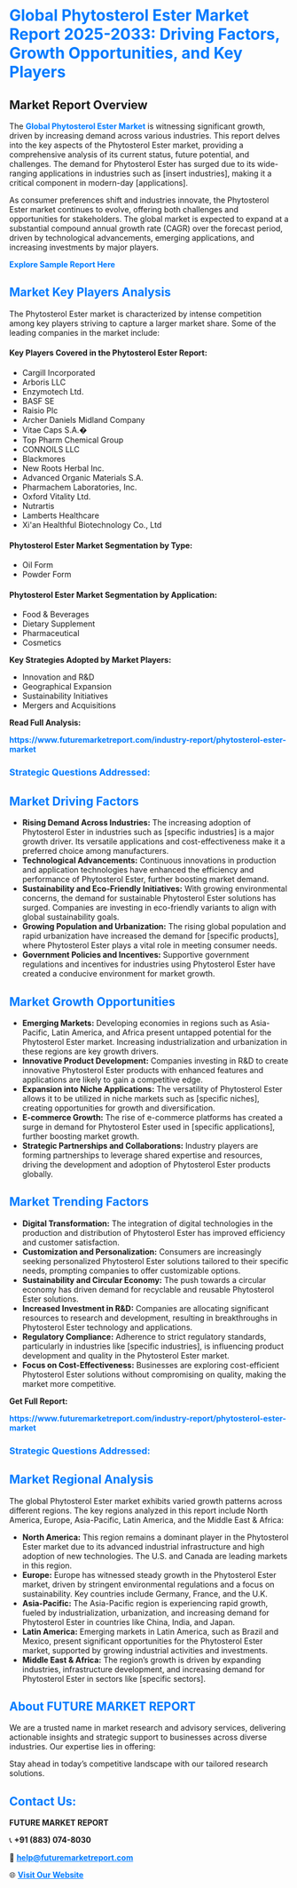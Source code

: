 <h1 style="color: #007BFF;">Global Phytosterol Ester Market Report 2025-2033: Driving Factors, Growth Opportunities, and Key Players</h1>

<section id="overview">
<h2>Market Report Overview</h2>
<p>The <a href="https://www.futuremarketreport.com/industry-report/phytosterol-ester-market" style="color: #007BFF; text-decoration: none;"><strong>Global Phytosterol Ester Market</strong></a> is witnessing significant growth, driven by increasing demand across various industries. This report delves into the key aspects of the Phytosterol Ester market, providing a comprehensive analysis of its current status, future potential, and challenges. The demand for Phytosterol Ester has surged due to its wide-ranging applications in industries such as [insert industries], making it a critical component in modern-day [applications].</p>
<p>As consumer preferences shift and industries innovate, the Phytosterol Ester market continues to evolve, offering both challenges and opportunities for stakeholders. The global market is expected to expand at a substantial compound annual growth rate (CAGR) over the forecast period, driven by technological advancements, emerging applications, and increasing investments by major players.</p>
</section>

<section id="overview">
<p><a href="https://www.futuremarketreport.com/request-sample/reportId=87835" style="color: #007BFF; text-decoration: none;"><strong>Explore Sample Report Here</strong></a></p>
</section>

<section id="key-players">
<h2 style="color: #007BFF;">Market Key Players Analysis</h2>
<p>The Phytosterol Ester market is characterized by intense competition among key players striving to capture a larger market share. Some of the leading companies in the market include:</p>
<h4>Key Players Covered in the Phytosterol Ester Report:</h4>
<ul><li>Cargill Incorporated</li><li>Arboris LLC</li><li>Enzymotech Ltd.</li><li>BASF SE</li><li>Raisio Plc</li><li>Archer Daniels Midland Company</li><li>Vitae Caps S.A.�</li><li>Top Pharm Chemical Group</li><li>CONNOILS LLC</li><li>Blackmores</li><li>New Roots Herbal Inc.</li><li>Advanced Organic Materials S.A.</li><li>Pharmachem Laboratories, Inc.</li><li>Oxford Vitality Ltd.</li><li>Nutrartis</li><li>Lamberts Healthcare</li><li>Xi&#039;an Healthful Biotechnology Co., Ltd</li></ul>
<h4>Phytosterol Ester Market Segmentation by Type:</h4>
<ul><li>Oil Form</li><li>Powder Form</li></ul>

<h4>Phytosterol Ester Market Segmentation by Application:</h4>
<ul><li>Food &amp; Beverages</li><li>Dietary Supplement</li><li>Pharmaceutical</li><li>Cosmetics</li></ul>
<p><strong>Key Strategies Adopted by Market Players:</strong></p>
<ul>
<li>Innovation and R&D</li>
<li>Geographical Expansion</li>
<li>Sustainability Initiatives</li>
<li>Mergers and Acquisitions</li>
</ul>
</section>

<section>
<p><strong>Read Full Analysis: </strong></p><a href="https://www.futuremarketreport.com/industry-report/phytosterol-ester-market" style="color: #007BFF; text-decoration: none;"><strong>https://www.futuremarketreport.com/industry-report/phytosterol-ester-market</strong></a>
<h3 style="color: #007BFF;">Strategic Questions Addressed:</h3>
</section>

<section id="driving-factors">
<h2 style="color: #007BFF;">Market Driving Factors</h2>
<ul>
<li><strong>Rising Demand Across Industries:</strong> The increasing adoption of Phytosterol Ester in industries such as [specific industries] is a major growth driver. Its versatile applications and cost-effectiveness make it a preferred choice among manufacturers.</li>
<li><strong>Technological Advancements:</strong> Continuous innovations in production and application technologies have enhanced the efficiency and performance of Phytosterol Ester, further boosting market demand.</li>
<li><strong>Sustainability and Eco-Friendly Initiatives:</strong> With growing environmental concerns, the demand for sustainable Phytosterol Ester solutions has surged. Companies are investing in eco-friendly variants to align with global sustainability goals.</li>
<li><strong>Growing Population and Urbanization:</strong> The rising global population and rapid urbanization have increased the demand for [specific products], where Phytosterol Ester plays a vital role in meeting consumer needs.</li>
<li><strong>Government Policies and Incentives:</strong> Supportive government regulations and incentives for industries using Phytosterol Ester have created a conducive environment for market growth.</li>
</ul>
</section>

<section id="growth-opportunities">
<h2 style="color: #007BFF;">Market Growth Opportunities</h2>
<ul>
<li><strong>Emerging Markets:</strong> Developing economies in regions such as Asia-Pacific, Latin America, and Africa present untapped potential for the Phytosterol Ester market. Increasing industrialization and urbanization in these regions are key growth drivers.</li>
<li><strong>Innovative Product Development:</strong> Companies investing in R&D to create innovative Phytosterol Ester products with enhanced features and applications are likely to gain a competitive edge.</li>
<li><strong>Expansion into Niche Applications:</strong> The versatility of Phytosterol Ester allows it to be utilized in niche markets such as [specific niches], creating opportunities for growth and diversification.</li>
<li><strong>E-commerce Growth:</strong> The rise of e-commerce platforms has created a surge in demand for Phytosterol Ester used in [specific applications], further boosting market growth.</li>
<li><strong>Strategic Partnerships and Collaborations:</strong> Industry players are forming partnerships to leverage shared expertise and resources, driving the development and adoption of Phytosterol Ester products globally.</li>
</ul>
</section>

<section id="trending-factors">
<h2 style="color: #007BFF;">Market Trending Factors</h2>
<ul>
<li><strong>Digital Transformation:</strong> The integration of digital technologies in the production and distribution of Phytosterol Ester has improved efficiency and customer satisfaction.</li>
<li><strong>Customization and Personalization:</strong> Consumers are increasingly seeking personalized Phytosterol Ester solutions tailored to their specific needs, prompting companies to offer customizable options.</li>
<li><strong>Sustainability and Circular Economy:</strong> The push towards a circular economy has driven demand for recyclable and reusable Phytosterol Ester solutions.</li>
<li><strong>Increased Investment in R&D:</strong> Companies are allocating significant resources to research and development, resulting in breakthroughs in Phytosterol Ester technology and applications.</li>
<li><strong>Regulatory Compliance:</strong> Adherence to strict regulatory standards, particularly in industries like [specific industries], is influencing product development and quality in the Phytosterol Ester market.</li>
<li><strong>Focus on Cost-Effectiveness:</strong> Businesses are exploring cost-efficient Phytosterol Ester solutions without compromising on quality, making the market more competitive.</li>
</ul>
</section>

<section>
<p><strong>Get Full Report: </strong></p><a href="https://www.futuremarketreport.com/industry-report/phytosterol-ester-market" style="color: #007BFF; text-decoration: none;"><strong>https://www.futuremarketreport.com/industry-report/phytosterol-ester-market</strong></a>
<h3 style="color: #007BFF;">Strategic Questions Addressed:</h3>
</section>


<section id="regional-analysis">
<h2 style="color: #007BFF;">Market Regional Analysis</h2>
<p>The global Phytosterol Ester market exhibits varied growth patterns across different regions. The key regions analyzed in this report include North America, Europe, Asia-Pacific, Latin America, and the Middle East & Africa:</p>
<ul>
<li><strong>North America:</strong> This region remains a dominant player in the Phytosterol Ester market due to its advanced industrial infrastructure and high adoption of new technologies. The U.S. and Canada are leading markets in this region.</li>
<li><strong>Europe:</strong> Europe has witnessed steady growth in the Phytosterol Ester market, driven by stringent environmental regulations and a focus on sustainability. Key countries include Germany, France, and the U.K.</li>
<li><strong>Asia-Pacific:</strong> The Asia-Pacific region is experiencing rapid growth, fueled by industrialization, urbanization, and increasing demand for Phytosterol Ester in countries like China, India, and Japan.</li>
<li><strong>Latin America:</strong> Emerging markets in Latin America, such as Brazil and Mexico, present significant opportunities for the Phytosterol Ester market, supported by growing industrial activities and investments.</li>
<li><strong>Middle East & Africa:</strong> The region’s growth is driven by expanding industries, infrastructure development, and increasing demand for Phytosterol Ester in sectors like [specific sectors].</li>
</ul>
</section>

<footer>
<h2 style="color: #007BFF;">About FUTURE MARKET REPORT</h2>
<p>We are a trusted name in market research and advisory services, delivering actionable insights and strategic support to businesses across diverse industries. Our expertise lies in offering:</p>

<p>Stay ahead in today’s competitive landscape with our tailored research solutions.</p>

<h2 style="color: #007BFF;">Contact Us:</h2>
<p><strong>FUTURE MARKET REPORT</strong></p>
<p>📞 <strong>+91 (883) 074-8030</strong></p>
<p>📧 <strong><a href="mailto:help@futuremarketreport.com" style="color: #007BFF;">help@futuremarketreport.com</a></strong></p>
<p>🌐 <strong><a href="https://www.futuremarketreport.com/" style="color: #007BFF;">Visit Our Website</a></strong></p>
</footer>